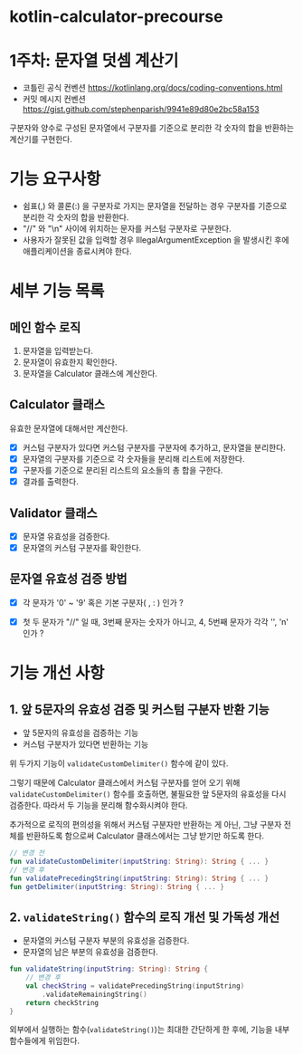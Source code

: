# kotlin-calculator-precourse

# 1주차: 문자열 덧셈 계산기

- 코틀린 공식 컨벤션 https://kotlinlang.org/docs/coding-conventions.html
- 커밋 메시지 컨벤션 https://gist.github.com/stephenparish/9941e89d80e2bc58a153

구분자와 양수로 구성된 문자열에서 구분자를 기준으로 분리한 각 숫자의 합을 반환하는 계산기를 구현한다.

# 기능 요구사항

- 쉼표(,) 와 콜론(:) 을 구분자로 가지는 문자열을 전달하는 경우 구분자를 기준으로 분리한 각 숫자의 합을 반환한다.
- "//" 와 "\n" 사이에 위치하는 문자를 커스텀 구분자로 구분한다.
- 사용자가 잘못된 값을 입력할 경우 IllegalArgumentException 을 발생시킨 후에 애플리케이션을 종료시켜야 한다.

# 세부 기능 목록

## 메인 함수 로직
1. 문자열을 입력받는다.
2. 문자열이 유효한지 확인한다.
3. 문자열을 Calculator 클래스에 계산한다.

## Calculator 클래스
유효한 문자열에 대해서만 계산한다.
- [x] 커스텀 구분자가 있다면 커스텀 구분자를 구분자에 추가하고, 문자열을 분리한다.
- [x] 문자열의 구분자를 기준으로 각 숫자들을 분리해 리스트에 저장한다.
- [x] 구분자를 기준으로 분리된 리스트의 요소들의 총 합을 구한다.
- [x] 결과를 출력한다.

## Validator 클래스
- [x] 문자열 유효성을 검증한다.
- [x] 문자열의 커스텀 구분자를 확인한다.

## 문자열 유효성 검증 방법
- [x] 각 문자가 '0' ~ '9' 혹은 기본 구분자( , : ) 인가 ?
- [x] 첫 두 문자가 "//" 일 때, 3번째 문자는 숫자가 아니고, 4, 5번째 문자가 각각 '\', 'n' 인가 ?


# 기능 개선 사항
## 1. 앞 5문자의 유효성 검증 및 커스텀 구분자 반환 기능

- 앞 5문자의 유효성을 검증하는 기능
- 커스텀 구분자가 있다면 반환하는 기능

위 두가지 기능이 `validateCustomDelimiter()` 함수에 같이 있다.

그렇기 때문에 Calculator 클래스에서 커스텀 구분자를 얻어 오기 위해 `validateCustomDelimiter()` 함수를 호출하면, 불필요한 앞 5문자의 유효성을 다시 검증한다.
따라서 두 기능을 분리해 함수화시켜야 한다.

추가적으로 로직의 편의성을 위해서 커스텀 구분자만 반환하는 게 아닌, 그냥 구분자 전체를 반환하도록 함으로써
Calculator 클래스에서는 그냥 받기만 하도록 한다.
```kotlin
// 변경 전
fun validateCustomDelimiter(inputString: String): String { ... }
// 변경 후
fun validatePrecedingString(inputString: String): String { ... }
fun getDelimiter(inputString: String): String { ... }
```

## 2. `validateString()` 함수의 로직 개선 및 가독성 개선

- 문자열의 커스텀 구분자 부분의 유효성을 검증한다.
- 문자열의 남은 부분의 유효성을 검증한다.
```kotlin
fun validateString(inputString: String): String {
    // 변경 후
    val checkString = validatePrecedingString(inputString)
        .validateRemainingString()
    return checkString
}
```
외부에서 실행하는 함수(`validateString()`)는 최대한 간단하게 한 후에, 기능을 내부 함수들에게 위임한다.